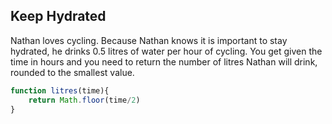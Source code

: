 ## Keep Hydrated

Nathan loves cycling. Because Nathan knows it is important to stay hydrated, he drinks 0.5 litres of water per hour of cycling. You get given the time in hours and you need to return the number of litres Nathan will drink, rounded to the smallest value.

```javascript
function litres(time){
    return Math.floor(time/2)
}
```
